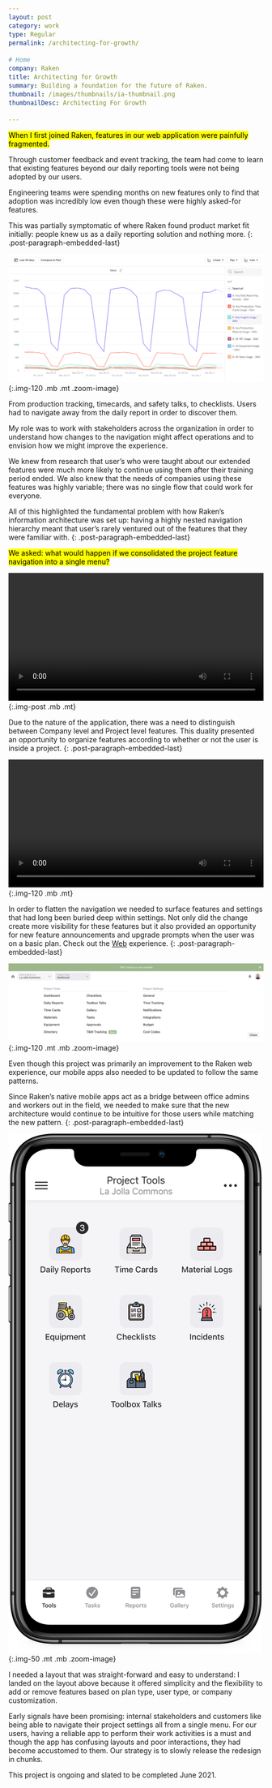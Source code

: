 ```yaml
---
layout: post
category: work
type: Regular
permalink: /architecting-for-growth/

# Home
company: Raken
title: Architecting for Growth
summary: Building a foundation for the future of Raken.
thumbnail: /images/thumbnails/ia-thumbnail.png
thumbnailDesc: Architecting For Growth

---
```


<mark>When I first joined Raken, features in our web application were painfully fragmented.</mark>

Through customer feedback and event tracking, the team had come to learn that existing features beyond our daily reporting tools were not being adopted by our users.

Engineering teams were spending months on new features only to find that adoption was incredibly low even though these were highly asked-for features.

This was partially symptomatic of where Raken found product market fit initially: people knew us as a daily reporting solution and nothing more.
{: .post-paragraph-embedded-last}

![Mixpanel data showing feature usage](../assets/img/raken/mixpanel.png){:.img-120 .mb .mt .zoom-image}

From production tracking, timecards, and safety talks, to checklists. Users had to navigate away from the daily report in order to discover them.


My role was to work with stakeholders across the organization in order to understand how changes to the navigation might affect operations and to envision how we might improve the experience.

We knew from research that user’s who were taught about our extended features were much more likely to continue using them after their training period ended. We also knew that the needs of companies using these features was highly variable; there was no single flow that could work for everyone.

All of this highlighted the fundamental problem with how Raken’s information architecture was set up: having a highly nested navigation hierarchy meant that user’s rarely ventured out of the features that they were familiar with.
{: .post-paragraph-embedded-last}

<mark>We asked: what would happen if we consolidated the project feature navigation into a single menu?</mark>

<video autoplay loop width="100%">
  <source src="../assets/img/raken/information-architecture.mp4" type="video/mp4">
  <source src="../assets/img/raken/information-architecture.webm" type="video/webm">
  <p>Your browser doesn't support HTML5 video. Here is
     a <a href="../assets/img/raken/information-architecture.mp4">link to the video</a> instead.</p>
</video>{:.img-post .mb .mt}

Due to the nature of the application, there was a need to distinguish between Company level and Project level features. This duality presented an opportunity to organize features according to whether or not the user is inside a project.
{: .post-paragraph-embedded-last}

<video autoplay loop width="100%">
  <source src="../assets/img/raken/project-and-company.mp4" type="video/mp4">
  <source src="../assets/img/raken/project-and-company.webm" type="video/webm">
  <p>Your browser doesn't support HTML5 video. Here is
     a <a href="../assets/img/raken/project-and-company.mp4">link to the video</a> instead.</p>
</video>{:.img-120 .mb .mt}

In order to flatten the navigation we needed to surface features and settings that had long been buried deep within settings. Not only did the change create more visibility for these features but it also provided an opportunity for new feature announcements and upgrade prompts when the user was on a basic plan. Check out the [Web](https://www.sketch.com/s/99011ff7-74b8-40fe-9053-45e867580ab6/v/ZWj8j5/a/kwMv79/play) experience.
{: .post-paragraph-embedded-last}

![New feature announcements](../assets/img/raken/upgrade-mega-menu.png){:.img-120 .mt .mb .zoom-image}

Even though this project was primarily an improvement to the Raken web experience, our mobile apps also needed to be updated to follow the same patterns.

Since Raken’s native mobile apps act as a bridge between office admins and workers out in the field, we needed to make sure that the new architecture would continue to be intuitive for those users while matching the new pattern. 
{: .post-paragraph-embedded-last}

![Project tools on iOS](../assets/img/raken/mobile-tools.png){:.img-50 .mt .mb .zoom-image}

I needed a layout that was straight-forward and easy to understand: I landed on the layout above because it offered simplicity and the flexibility to add or remove features based on plan type, user type, or company customization.

Early signals have been promising: internal stakeholders and customers like being able to navigate their project settings all from a single menu. For our users, having a reliable app to perform their work activities is a must and though the app has confusing layouts and poor interactions, they had become accustomed to them. Our strategy is to slowly release the redesign in chunks.

This project is ongoing and slated to be completed June 2021.
